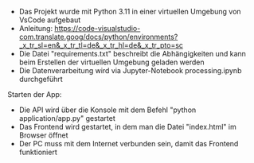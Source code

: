 - Das Projekt wurde mit Python 3.11 in einer virtuellen Umgebung von VsCode aufgebaut 
- Anleitung: https://code-visualstudio-com.translate.goog/docs/python/environments?_x_tr_sl=en&_x_tr_tl=de&_x_tr_hl=de&_x_tr_pto=sc
- Die Datei "requirements.txt" beschreibt die Abhängigkeiten und kann beim Erstellen der virtuellen Umgebung geladen werden
- Die Datenverarbeitung wird via Jupyter-Notebook processing.ipynb durchgeführt

Starten der App:
- Die API wird über die Konsole mit dem Befehl "python application/app.py" gestartet
- Das Frontend wird gestartet, in dem man die Datei "index.html" im Browser öffnet
- Der PC muss mit dem Internet verbunden sein, damit das Frontend funktioniert
